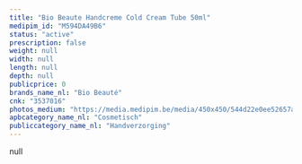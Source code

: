 ```yaml
---
title: "Bio Beaute Handcreme Cold Cream Tube 50ml"
medipim_id: "M594DA49B6"
status: "active"
prescription: false
weight: null
width: null
length: null
depth: null
publicprice: 0
brands_name_nl: "Bio Beauté"
cnk: "3537016"
photos_medium: "https://media.medipim.be/media/450x450/544d22e0ee52657adfa30471cacfba1c.jpg"
apbcategory_name_nl: "Cosmetisch"
publiccategory_name_nl: "Handverzorging"
---
```

null
